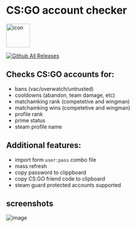 # CS:GO account checker
<img width="64" alt="icon" src="https://github.com/dumbasPL/csgo-checker/raw/master/build/icon.ico" /> 

[![Github All Releases](https://img.shields.io/github/downloads/dumbasPL/csgo-checker/total.svg?style=for-the-badge)](https://github.com/dumbasPL/csgo-checker/releases/latest)

## Checks CS:GO accounts for:
 - bans (vac/overwatch/untrusted)
 - cooldowns (abandon, team damage, etc)
 - matchamking rank (competetive and wingman)
 - matchamking wins (competetive and wingman)
 - profile rank
 - prime status
 - steam profile name

## Additional features:
 - import form `user:pass` combo file
 - mass refresh
 - copy password to clippboard
 - copy CS:GO friend code to clipboard
 - steam guard protected accounts supported

## screenshots
![image](https://user-images.githubusercontent.com/29180158/113456508-afcf0d80-940d-11eb-910c-c92efea5f8d3.png)
